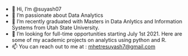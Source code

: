 - 👋 Hi, I’m @suyash07
- 👀 I’m passionate about Data Analytics
- 🌱 I’m recently graduated with Masters in Data Anlytics and Information Systems from Utah State University.
- 💞️ I’m looking for full-time opportunities starting July 1st 2021. Here are some of my academic projects on analytics using python and R.
- 📫 You can reach out to me at : mhetresuyash7@gmail.com

<!---
suyash07/suyash07 is a ✨ special ✨ repository because its `README.md` (this file) appears on your GitHub profile.
You can click the Preview link to take a look at your changes.
--->
